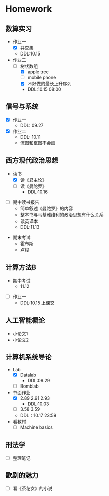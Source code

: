 # Homework

##  数算实习 
* 作业一
  * [x] 并查集
  * DDL:10.15
* 作业二
  * [ ] 树状数组
    * [x] apple tree
    * [ ] mobile phone  
    * [x] 不好做的最长上升序列
    * DDL:10.15 08:00

## 信号与系统
* [x] 作业一
    * DDL: 09.27
* [x] 作业二
    * DDL: 10.11
    * 流图和框图不会画

## 西方现代政治思想
* 读书
    * [x] 读《君主论》
    * [ ] 读《曼陀罗》
        * DDL:10.16
* [ ] 期中读书报告
    * 简单叙述《曼陀罗》的内容
    * 整本书与马基雅维利的政治思想有什么关系
    * 读英译本
    * DDL:11.13
* 期末考试
    * 霍布斯
    * 卢梭
## 计算方法B
* 期中考试
    * 11.12  
* [ ] 作业一
  * DDL:10.15 上课交

## 人工智能概论

* 小论文1
* 小论文2 

## 计算机系统导论
* Lab
    * [x] Datalab
        * DDL:09.29
    * [ ] Bomblab
    
* 书面作业
    * [x] 2.89 2.91 2.93
        * DDL:10.03
    * [ ] 3.58 3.59
    * DDL：10.17 23:59
* 看教材
  * [ ] Machine basics

## 刑法学
* [ ] 整理笔记
## 歌剧的魅力
* [ ] 看《茶花女》的小说





 





